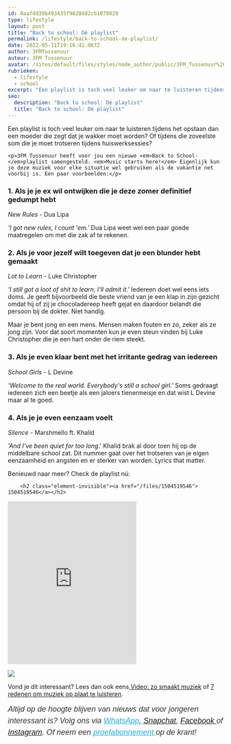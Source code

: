 ```yaml
---
id: 0aafdd39b493435f9820dd2cb1079029
type: lifestyle
layout: post
title: "Back to school: Dé playlist"
permalink: /lifestyle/back-to-school-de-playlist/
date: 2022-05-11T19:16:41.067Z
author: 3FMTussenuur
auteur: 3FM Tussenuur
avatar: /sites/default/files/styles/node_author/public/3FM_Tussenuur%20voor%20innsta.png?itok=1kmJm_ZP
rubrieken:
  - lifestyle
  - school
excerpt: "Een playlist is toch veel leuker om naar te luisteren tijdens het opstaan dan een moeder die zegt dat je wakker moet worden? Of tijdens die zoveelste som die je moet trotseren tijdens huiswerksessies?  "
seo:
  description: "Back to school: Dé playlist"
  title: "Back to school: Dé playlist"
---
```

Een playlist is toch veel leuker om naar te luisteren tijdens het opstaan dan een moeder die zegt dat je wakker moet worden? Of tijdens die zoveelste som die je moet trotseren tijdens huiswerksessies?  

    <p>3FM Tussenuur heeft voor jou een nieuwe <em>Back to School-</em>playlist samengesteld. <em>Music starts here!</em> Eigenlijk kun je deze muziek voor elke situatie wel gebruiken als de vakantie net voorbij is. Een paar voorbeelden:</p>
<h3>1. Als je je ex wil ontwijken die je deze zomer definitief gedumpt hebt</h3>
<p><em>New Rules</em> - Dua Lipa</p>
<p><em>'I got new rules, I count 'em.' </em>Dua Lipa weet wel een paar goede maatregelen om met die zak af te rekenen. </p>
<h3>2. Als je voor jezelf wilt toegeven dat je een blunder hebt gemaakt</h3>
<p><em>Lot to Learn</em> - Luke Christopher</p>
<p><em>'I still got a loot of shit to learn, I'll admit it.'</em> Iedereen doet wel eens iets doms. Je geeft bijvoorbeeld die beste vriend van je een klap in zijn gezicht omdat hij of zij je chocoladereep heeft gejat en daardoor belandt die persoon bij de dokter. Niet handig.</p>
<p>Maar je bent jong en een mens. Mensen maken fouten en zo, zeker als ze jong zijn. Voor dat soort momenten kun je even steun vinden bij Luke Christopher die je een hart onder de riem steekt.</p>
<h3>3. Als je even klaar bent met het irritante gedrag van iedereen</h3>
<p><em>School Girls</em> - L Devine</p>
<p><em>'Welcome to the real world. Everybody's still a school girl.'</em> Soms gedraagt iedereen zich een beetje als een jaloers tienermeisje en dat wist L Devine maar al te goed.</p>
<h3>4. Als je je even eenzaam voelt</h3>
<p><em>Silence</em> - Marshmello ft. Khalid</p>
<p><em>'And I've been quiet for too long</em>.' Khalid brak al door toen hij op de middelbare school zat. Dit nummer gaat over het trotseren van je eigen eenzaamheid en angsten en er sterker van worden. Lyrics that matter.</p>
<p>Benieuwd naar meer? Check de playlist nú:</p>
<p><div class="media media-element-container media-default"><div id="file-418919" class="file file-audio file-audio-oembed">

        <h2 class="element-invisible"><a href="/files/1504519546"> 1504519546</a></h2>
    
  
  <div class="content">
    
<iframe width="300" height="380" allowtransparency="true" frameborder="0" allow="encrypted-media" title="Spotify Embed: Back To School📚3FM" src="https://open.spotify.com/embed/playlist/2qLMsVJey2SEaq7J6QULHs"></iframe>  </div>

  
</div>
</div>
<div class="kader">
<p><img class="kaderafbeelding" src="/sites/default/files/ff.png"></p>
<p>Vond je dit interessant? Lees dan ook eens<a href="/lifestyle/fenna-17-van-hoefwijzer-over-het-succes-van-paardentubers" target="_blank"> </a><a href="/lifestyle-raar/video-zo-smaakt-muziek">Video: zo smaakt muziek</a> of <a href="/lifestyle/7-redenen-om-muziek-op-plaat-te-luisteren">7 redenen om muziek op plaat te luisteren</a>.</p>
<p><em style="box-sizing: inherit; color: rgb(51, 51, 51); font-family: &quot;PT Sans&quot;, sans-serif; font-size: 18px; line-height: 27px;">Altijd op de hoogte blijven van nieuws dat voor jongeren interessant is? Volg ons via </em><em style="box-sizing: inherit; color: rgb(34, 179, 224); transition: color 0.3s ease; font-family: &quot;PT Sans&quot;, sans-serif; font-size: 18px; line-height: 27px;"><a href="/whatsapp" style="box-sizing: inherit; color: rgb(34, 179, 224); transition: color 0.3s ease; font-family: &quot;PT Sans&quot;, sans-serif; font-size: 18px; line-height: 27px;">WhatsApp</a></em><em style="box-sizing: inherit; color: rgb(51, 51, 51); font-family: &quot;PT Sans&quot;, sans-serif; font-size: 18px; line-height: 27px;">,</em><em style="box-sizing: inherit; color: rgb(34, 179, 224); transition: color 0.3s ease; font-family: &quot;PT Sans&quot;, sans-serif; font-size: 18px; line-height: 27px;"><a href="/whatsapp" style="box-sizing: inherit; color: rgb(34, 179, 224); transition: color 0.3s ease; font-family: &quot;PT Sans&quot;, sans-serif; font-size: 18px; line-height: 27px;"> </a></em><em style="box-sizing: inherit; color: rgb(51, 51, 51); font-family: &quot;PT Sans&quot;, sans-serif; font-size: 18px; line-height: 27px;"><a href="https://www.snapchat.com/add/sevendaysnl">Snapchat</a>, <a href="https://www.facebook.com/7Daysnl?ref=bookmarks">Facebook </a>of <a href="https://instagram.com/7DAysnl/">Instagram</a>. Of </em><em style="box-sizing: inherit; color: rgb(51, 51, 51); font-family: &quot;PT Sans&quot;, sans-serif; font-size: 18px; line-height: 27px;">neem een </em><a href="https://abonneren.sevendays.nl/abonneren/abonnementen/ae/artikel" style="box-sizing: inherit; color: rgb(34, 179, 224); transition: color 0.3s ease; font-family: &quot;PT Sans&quot;, sans-serif; font-size: 18px; line-height: 27px;"><em style="box-sizing: inherit;">proefabonnement </em></a><em style="box-sizing: inherit; color: rgb(51, 51, 51); font-family: &quot;PT Sans&quot;, sans-serif; font-size: 18px; line-height: 27px;">op de krant!</em></p>
</div>
  
